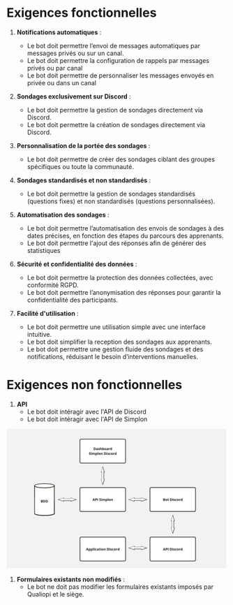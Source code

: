 # Exigences fonctionnelles

1. **Notifications automatiques** :
   - Le bot doit permettre l’envoi de messages automatiques par messages privés ou sur un canal.
   - Le bot doit permettre la configuration de rappels par messages privés ou par canal
   - Le bot doit permettre de personnaliser les messages envoyés en privée ou dans un canal

2. **Sondages exclusivement sur Discord** :
   - Le bot doit permettre la gestion de sondages directement via Discord.
   - Le bot doit permettre la création de sondages directement via Discord.

3. **Personnalisation de la portée des sondages** :
   - Le bot doit permettre de créer des sondages ciblant des groupes spécifiques ou toute la communauté.

4. **Sondages standardisés et non standardisés** :
   - Le bot doit permettre la gestion de sondages standardisés (questions fixes) et non standardisés (questions personnalisées).

5. **Automatisation des sondages** :
   - Le bot doit permettre l’automatisation des envois de sondages à des dates précises, en fonction des étapes du parcours des apprenants.
   - Le bot doit permettre l'ajout des réponses afin de générer des statistiques

6. **Sécurité et confidentialité des données** :
   - Le bot doit permettre la protection des données collectées, avec conformité RGPD.
   - Le bot doit permettre l’anonymisation des réponses pour garantir la confidentialité des participants.

7. **Facilité d'utilisation** :
   - Le bot doit permettre une utilisation simple avec une interface intuitive.
   - Le bot doit simplifier la reception des sondages aux apprenants.
   - Le bot doit permettre une gestion fluide des sondages et des notifications, réduisant le besoin d’interventions manuelles.

# Exigences non fonctionnelles

1. **API**
   - Le bot doit intéragir avec l'API de Discord
   - Le bot doit intéragir avec l'API de Simplon

![schemafonctionnel](../assets/images/schema-fonctionnel.jpg)




1. **Formulaires existants non modifiés** :
   - Le bot ne doit pas modifier les formulaires existants imposés par Qualiopi et le siège.